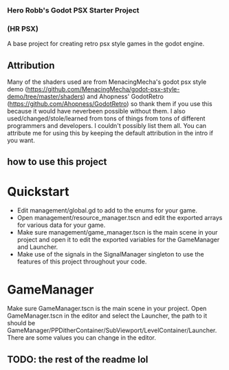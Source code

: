 ### Hero Robb's Godot PSX Starter Project
### (HR PSX)
A base project for creating retro psx style games in the godot engine.

## Attribution
Many of the shaders used are from MenacingMecha's godot psx style demo (https://github.com/MenacingMecha/godot-psx-style-demo/tree/master/shaders) and Ahopness' GodotRetro (https://github.com/Ahopness/GodotRetro) so thank them if you use this because it would have neverbeen possible without them.
I also used/changed/stole/learned from tons of things from tons of different programmers and developers. I couldn't possibly list them all.
You can attribute me for using this by keeping the default attribution in the intro if you want.

## how to use this project

# Quickstart
- Edit management/global.gd to add to the enums for your game.
- Open management/resource_manager.tscn and edit the exported arrays for various data for your game.
- Make sure management/game_manager.tscn is the main scene in your project and open it to edit the exported variables for the GameManager and Launcher.
- Make use of the signals in the SignalManager singleton to use the features of this project throughout your code.


# GameManager
Make sure GameManager.tscn is the main scene in your project. Open GameManager.tscn in the editor and select the Launcher, the path to it should be GameManager/PPDitherContainer/SubViewport/LevelContainer/Launcher. There are some values you can change in the editor.

## TODO: the rest of the readme lol